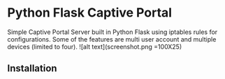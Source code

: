 # Python Flask Captive Portal
Simple Captive Portal Server built in Python Flask using iptables rules for configurations. Some of the features are multi user account and multiple devices (limited to four).
![alt text](screenshot.png =100X25)

## Installation

